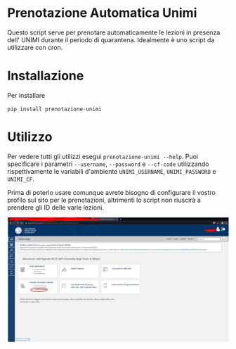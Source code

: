 # Prenotazione Automatica Unimi
Questo script serve per prenotare automaticamente le lezioni in presenza dell'
UNIMI durante il periodo di quarantena. Idealmente è uno script da utilizzare
con cron.

Installazione
============
Per installare
```
pip install prenotazione-unimi
```

Utilizzo
=======
Per vedere tutti gli utilizzi esegui `prenotazione-unimi --help`. Puoi specificare
i parametri `--username`, `--password` e `--cf-code` utilizzando
rispettivamente le variabili d'ambiente `UNIMI_USERNAME`, `UNIMI_PASSWORD` e
`UNIMI_CF`.

Prima di poterlo usare comunque avrete bisogno di configurare il vostro profilo
sul sito per le prenotazioni, altrimenti lo script non riuscirà a prendere gli
ID delle varie lezioni.

![alt_text](https://raw.githubusercontent.com/Mroik/Prenotazione-Automatica-Unimi/master/unknown.png)
